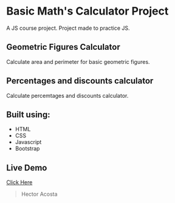# Basic Math's Calculator Project

A JS course project. Project made to practice JS.

## Geometric Figures Calculator

Calculate area and perimeter for basic geometric figures.

## Percentages and discounts calculator

Calculate percemtages and discounts calculator. 

## Built using: 

- HTML
- CSS
- Javascript
- Bootstrap

## Live Demo
[Click Here](https://thunderprocode.github.io/Basic-Maths-Calculator/)

> Hector Acosta 
